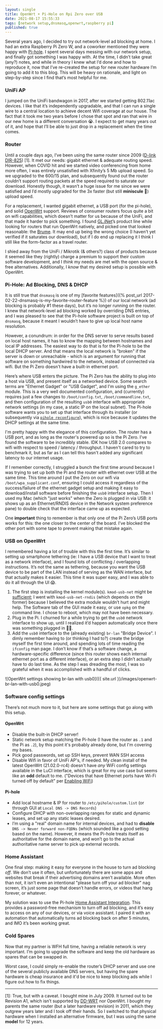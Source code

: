 ```yaml
---
layout: single
title: OpenWrt + Pi-Hole on Rpi Zero over USB
date: 2021-08-17 15:55:33
tags: [network setup,dnsmasq,openwrt,raspberry pi]
published: true
---
```


Several years ago, I decided to try out network-level ad blocking at home. I had an extra Raspberry Pi Zero W, and a coworker mentioned they were happy with [Pi-hole](https://pi-hole.net). I spent several days messing with our network setup, and finally got something I was happy with. At the time, I didn’t take great (any?) notes, and while in theory I knew what I’d done and how to reproduce it, now that I’ve re-created the setup for new router hardware I’m going to add it to this blog. This will be heavy on rationale, and light on step-by-step since I find that’s most helpful for me.

### UniFi AP
I jumped on the UniFi bandwagon in 2017, after we started getting 802.11ac devices. I like that it’s independently upgradable, and that I can run a single wire to a central location to achieve decent Wifi coverage at our house. The fact that it took me two years before I chose that spot and ran that wire in our new home is a different conversation 😭. I expect to get many years out of it, and hope that I’ll be able to just drop in a replacement when the time comes.

### Router
Until a couple days ago, I’ve been using the same router since 2009 ([D-link DIR-825](https://openwrt.org/toh/d-link/dir-825)) [1]. It met our needs: gigabit ethernet & adequate routing speed. However, when COVID hit and we started video conferencing from home more often, I was entirely unsatisfied with Xfinity’s 5 Mb upload speed. So we upgraded to the 600/15 plan, and subsequently found out the router couldn’t support routing packets at the speed required to saturate our download. Honestly though, it wasn’t a huge issue for me since we were satisfied and I’d mostly upgraded for the 3x faster (but still **miniscule** 🤬) upload speed.

For a replacement, I wanted gigabit ethernet, a USB port (for the pi-hole), and solid [OpenWrt](https://openwrt.org) support. Reviews of consumer routers focus quite a bit on wifi capabilities, which doesn’t matter for us because of the UniFi, and that made it harder to pick something. I found [GL.iNet](https://www.gl-inet.com)’s product line while looking for routers that run OpenWrt natively, and picked one that looked reasonable: the [Brume](https://www.gl-inet.com/products/gl-mv1000/). It may end up being the wrong choice (I haven’t yet verified if it saturates our download), but if I do end up replacing it I think I still like the form-factor as a travel router.

I shied away from the UniFi / Mikrotik (& others?) class of products because it seemed like they (rightly) charge a premium to support their custom software development, and I _think_ my needs are met with the open source & free alternatives. Additionally, I _know_ that my desired setup is possible with OpenWrt.

### Pi-Hole: Ad Blocking, DNS & DHCP
It is still true that `dnsmasq` is one of my [favorite features]({% post_url 2017-02-22-dnsmasq-is-my-favorite-router-feature %}) of our local network (ad blocking is probably #1 these days), but it’s no longer running on the router. I knew that network-level ad blocking worked by overriding DNS entries, and I was pleased to see that the Pi-hole software project is built on top of `dnsmasq`, because it meant I wouldn’t have to give up local host name resolution.

However, a conundrum: in order for the DNS server to serve results based on local host names, it has to know the mapping between hostnames and local IP addresses. The easiest way to do that is for the Pi-hole to be the local DHCP server. And that means the local network is "broken" if the server is down or unreachable - which is an argument for running that software on something hardwired to the network, instead of connected via wifi. But the Pi Zero doesn't have a built-in ethernet port.

Here’s where USB enters the picture. The Pi Zero has the ability to plug into a host via USB, and present itself as a networked device. Some search terms are "Ethernet Gadget" or "USB Gadget", and I'm using the `g_ether` module. This is a very well documented configuration, and (currently) requires just a few changes to `/boot/config.txt`, `/boot/commandline.txt`, and then configuration of the resulting `usb0` interface with appropriate network settings (in my case, a static IP on the local subnet). The Pi-hole software wants you to set up that interface through its installer (or subsequently via [`pihole reconfigure`](https://docs.pi-hole.net/core/pihole-command/#reconfigure)), which is nice because it updates the DHCP settings at the same time.

I'm pretty happy with the elegance of this configuration. The router has a USB port, and as long as the router's powered up so is the Pi Zero. I've found the software to be incredibly stable. IDK how USB 2.0 compares to wifi with respect to speed / latency / throughput. I haven't cared to try to benchmark it, but as far as I can tell this hasn't added any significant latency to our internet usage.

If I remember correctly, I struggled a bunch the first time around because I was trying to set up both the Pi and the router with ethernet over USB at the same time. This time around I put the Zero on our wifi via `/boot/wpa_supplicant.conf`, ensuring I could access it regardless of the success/failure of the ethernet gadget setup and making it easy to download/install software before finishing the `usb0` interface setup. Then I used my Mac (which "just works" when the Zero is plugged in via USB: it shows up as an Ethernet/RNDIS device in the Network system preference pane) to double check that the interface came up as expected.

One **important** thing to remember is that only one of the Pi Zero’s USB ports works for this: the one closer to the center of the board. I’ve blocked the other port with some tape to prevent making that mistake again.

### USB on OpenWrt
I remembered having a lot of trouble with this the first time. It’s similar to setting up smartphone tethering (ie: I have a USB device that I want to treat as a network interface), and I found lots of conflicting / overlapping instructions. It’s not the same as tethering, because you want the USB device to be part of the LAN instead of serving as the WAN interface, but that actually makes it easier. This time it was super easy, and I was able to do it all through the UI 😱.

1. The first step is installing the kernel module(s). `kmod-usb-net` might be [sufficient](https://openwrt.org/docs/guide-user/network/wan/smartphone.usb.reverse.tethering); I went with `kmod-usb-net-rndis` (which depends on the former) because I believed the extra module wouldn’t hurt and might help. The Software tab of the GUI made it easy, or use `opkg` on the command line. I chose to reboot, which may not have been necessary.
2. Plug in the Pi. I churned for a while trying to get the `usb0` network interface to show up, until I realized it’d happen automatically once there was something plugged in 🤦‍♂️.
3. Add the `usb0` interface to the (already existing) `br-lan` "Bridge Device". I dimly remember having to (or thinking I had to?) create the bridge myself the first time around, and spending lots of time reading the `ifconfig` man page. I don’t know if that’s a software change, a hardware-specific difference (since this router shows each internal ethernet port as a different interface), or an extra step I didn’t actually have to do last time. As the step I was dreading the most, I was so grateful when it was accomplished with a handful of clicks.

![OpenWrt settings showing br-lan with usb0]({{ site.url }}/images/openwrt-br-lan-with-usb0.jpeg)

### Software config settings
There’s not much more to it, but here are some settings that go along with this setup.

#### OpenWrt
* Disable the built-in DHCP server!
* Static network setup matching the Pi-hole (I have the router as `.1` and the Pi as `.2`), by this point it's probably already done, but I'm covering my bases.
* Pick good passwords, set up SSH keys, prevent WAN SSH access
* Disable Wifi in favor of UniFi AP's, if needed. My clean install of the latest OpenWrt (21.02.0-rc4) doesn't have *any* WiFi config settings available in the LuCI interface, which is great for my use case but seems like an **odd** default to me. ("Devices that have Ethernet ports have Wi-Fi turned off by default" per [Enabling WiFi](https://openwrt.org/docs/guide-quick-start/basic_wifi))

#### Pi-hole
* Add local hostname & IP for router to `/etc/pihole/custom.list` (or through GUI at `Local DNS -> DNS Records`)
* Configure DHCP with non-overlapping ranges for static and dynamic leases, and set up any static leases desired.
* I’m using a "real" domain name for internal devices, and had to **disable** `DNS -> Never forward non-FQDNs` (which sounded like a good setting based on the name). However, it means the Pi-hole treats itself as authoritative for the domain name, and won’t go to the actual authoritative name server to pick up external records.

### Home Assistant
One final step: making it easy for everyone in the house to turn ad blocking *off*. We don’t use it often, but unfortunately there are some apps and websites that break if their advertising domains aren’t available. More often than not, it isn’t even an intentional "please turn off your ad blocker" nag screen, it’s just some page that doesn’t handle errors, or videos that hang forever, or whatever.

My solution was to use the Pi-hole [Home Assistant Integration](https://www.home-assistant.io/integrations/pi_hole/). This provides a password-free mechanism to turn off ad blocking, and it’s easy to access on any of our devices, or via voice assistant. I paired it with an automation that automatically turns ad blocking back on after 5 minutes, and IMO it’s been working great.

### Cold Spares
Now that my partner is WFH full time, having a reliable network is very important. I’m going to upgrade the software and keep the old hardware as spares that can be swapped in.

Worst case, I could simply re-enable the router’s DHCP server and use one of the several publicly available DNS servers, but having the spare hardware is cheap insurance and it'd be nice to keep blocking ads while I figure out how to fix things.

----

[1]: True, but with a caveat. I bought mine in July 2009. It turned out to be Revision A1, which isn’t supported by [DD-WRT](https://wiki.dd-wrt.com/wiki/index.php/D-Link_DIR-825) nor OpenWrt. I bought my parents the same router (but a later hardware revision) in 2011, which they outgrew years later and I took off their hands. So I switched to that physical hardware when I installed an alternative firmware, but I was using the same **model** for 12 years.

